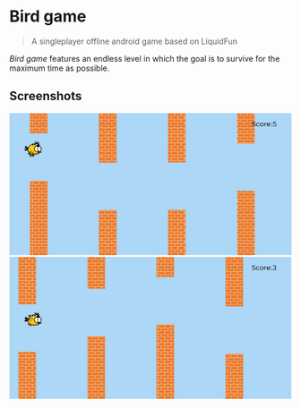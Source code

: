 # Bird game
> A singleplayer offline android game based on LiquidFun

*Bird game* features an endless level in which the goal is to survive for the maximum time as possible.

## Screenshots
![alt text](https://raw.githubusercontent.com/mirkoalicastro/bird-game/master/demo/1.png)
![alt text](https://raw.githubusercontent.com/mirkoalicastro/bird-game/master/demo/2.png)
